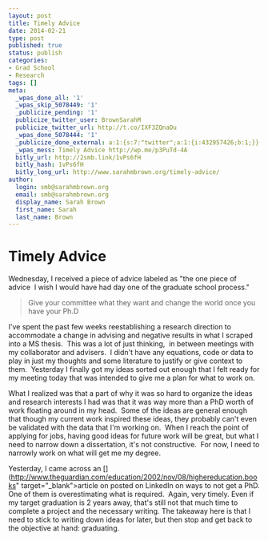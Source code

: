 ```yaml
---
layout: post
title: Timely Advice
date: 2014-02-21 
type: post
published: true
status: publish
categories:
- Grad School
- Research
tags: []
meta:
  _wpas_done_all: '1'
  _wpas_skip_5078449: '1'
  _publicize_pending: '1'
  publicize_twitter_user: BrownSarahM
  publicize_twitter_url: http://t.co/IXF3ZQnaDu
  _wpas_done_5078444: '1'
  _publicize_done_external: a:1:{s:7:"twitter";a:1:{i:432957426;b:1;}}
  _wpas_mess: Timely Advice http://wp.me/p3PuTd-4A
  bitly_url: http://2smb.link/1vPs6fH
  bitly_hash: 1vPs6fH
  bitly_long_url: http://www.sarahmbrown.org/timely-advice/
author:
  login: smb@sarahmbrown.org
  email: smb@sarahmbrown.org
  display_name: Sarah Brown
  first_name: Sarah
  last_name: Brown
---
```

# Timely Advice

Wednesday, I received a piece of advice labeled as "the one piece of advice  I wish I would have had day one of the graduate school process."

<blockquote>Give your committee what they want and change the world once you have your Ph.D
</blockquote>
I've spent the past few weeks reestablishing a research direction to accommodate a change in advising and negative results in what I scraped into a MS thesis.  This was a lot of just thinking,  in between meetings with my collaborator and advisers.  I didn't have any equations, code or data to play in just my thoughts and some literature to justify or give context to them.  Yesterday I finally got my ideas sorted out enough that I felt ready for my meeting today that was intended to give me a plan for what to work on.

What I realized was that a part of why it was so hard to organize the ideas and research interests I had was that it was way more than a PhD worth of work floating around in my head.  Some of the ideas are general enough that though my current work inspired these ideas, they probably can't even be validated with the data that I'm working on.  When I reach the point of applying for jobs, having good ideas for future work will be great, but what I need to narrow down a dissertation, it's not constructive.  For now, I need to narrowly work on what will get me my degree.

Yesterday, I came across an [](http://www.theguardian.com/education/2002/nov/08/highereducation.books" target="_blank">article on posted on LinkedIn on ways to not get a PhD. One of them is overestimating what is required.  Again, very timely. Even if my target graduation is 2 years away, that's still not that much time to complete a project and the necessary writing. The takeaway here is that I need to stick to writing down ideas for later, but then stop and get back to the objective at hand: graduating.

